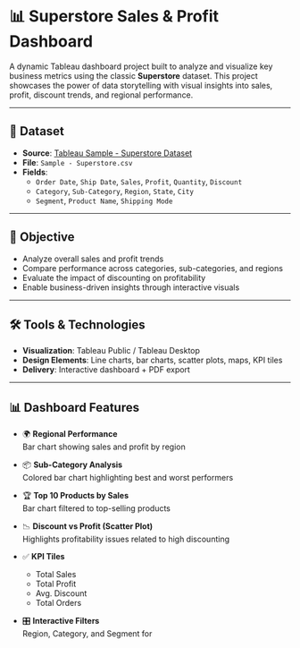# 📊 Superstore Sales & Profit Dashboard

A dynamic Tableau dashboard project built to analyze and visualize key business metrics using the classic **Superstore** dataset. This project showcases the power of data storytelling with visual insights into sales, profit, discount trends, and regional performance.

---

## 📁 Dataset

- **Source**: [Tableau Sample - Superstore Dataset](https://community.tableau.com/s/sample-superstore-data)
- **File**: `Sample - Superstore.csv`
- **Fields**:
  - `Order Date`, `Ship Date`, `Sales`, `Profit`, `Quantity`, `Discount`
  - `Category`, `Sub-Category`, `Region`, `State`, `City`
  - `Segment`, `Product Name`, `Shipping Mode`

---

## 🎯 Objective

- Analyze overall sales and profit trends  
- Compare performance across categories, sub-categories, and regions  
- Evaluate the impact of discounting on profitability  
- Enable business-driven insights through interactive visuals  

---

## 🛠️ Tools & Technologies

- **Visualization**: Tableau Public / Tableau Desktop  
- **Design Elements**: Line charts, bar charts, scatter plots, maps, KPI tiles  
- **Delivery**: Interactive dashboard + PDF export  

---

## 📊 Dashboard Features

- 🌍 **Regional Performance**  
  Bar chart showing sales and profit by region

- 📦 **Sub-Category Analysis**  
  Colored bar chart highlighting best and worst performers

- 🏆 **Top 10 Products by Sales**  
  Bar chart filtered to top-selling products

- 📉 **Discount vs Profit (Scatter Plot)**  
  Highlights profitability issues related to high discounting

- ✅ **KPI Tiles**
  - Total Sales  
  - Total Profit  
  - Avg. Discount  
  - Total Orders

- 🎛️ **Interactive Filters**  
  Region, Category, and Segment for
